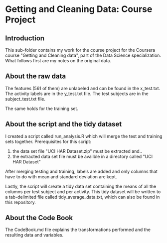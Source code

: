 Getting and Cleaning Data: Course Project
=========================================

Introduction
------------
This sub-folder contains my work for the course project for the Coursera course "Getting and Cleaning data", 
part of the Data Science specialization.
What follows first are my notes on the original data.

About the raw data
------------------

The features (561 of them) are unlabeled and can be found in the x_test.txt. 
The activity labels are in the y_test.txt file.
The test subjects are in the subject_test.txt file.

The same holds for the training set.

About the script and the tidy dataset
-------------------------------------
I created a script called run_analysis.R which will merge the test and training sets together.
Prerequisites for this script:

1. the data set file "UCI HAR Dataset.zip" must be extracted and..
2. the extracted data set file must be availble in a directory called "UCI HAR Dataset"

After merging testing and training, labels are added and only columns that have to do with mean and standard deviation are kept.

Lastly, the script will create a tidy data set containing the means of all the columns per test subject and per activity.
This tidy dataset will be written to a tab-delimited file called tidy_average_data.txt, which can also be found in this repository.

About the Code Book
-------------------
The CodeBook.md file explains the transformations performed and the resulting data and variables.
